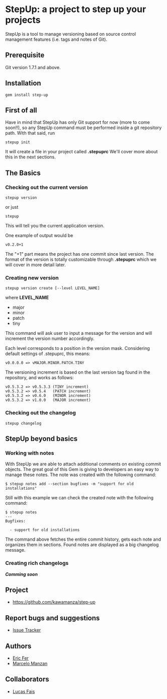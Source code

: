 # StepUp: a project to step up your projects
StepUp is a tool to manage versioning based on source control management features (i.e. tags and notes of Git).

## Prerequisite
Git version 1.7.1 and above.

## Installation

    gem install step-up

## First of all
Have in mind that StepUp has only Git support for now (more to come soon!!), so any StepUp command must be performed inside a git repository path.
With that said, run

    stepup init

It will create a file in your project called **.stepuprc** 
We'll cover more about this in the next sections.

## The Basics
### Checking out the current version

    stepup version 

or just

    stepup

This will tell you the current application version. 

One example of output would be

    v0.2.0+1

The "+1" part means the project has one commit since last version.
The format of the version is totally customizable through **.stepuprc** which we will cover in more detail later.

### Creating new version

    stepup version create [--level LEVEL_NAME]

where **LEVEL_NAME**  

* major
* minor
* patch
* tiny

This command will ask user to input a message for the version and will increment the version number accordingly.

Each level corresponds to a position in the version mask.
Considering default settings of .stepuprc, this means:

    v0.0.0.0 => vMAJOR.MINOR.PATCH.TINY

The versioning increment is based on the last version tag found in the repository, and works as follows:

    v0.5.3.2 => v0.5.3.3 (TINY increment)
    v0.5.3.2 => v0.5.4   (PATCH increment)
    v0.5.3.2 => v0.6.0   (MINOR increment)
    v0.5.3.2 => v1.0.0   (MAJOR increment)

### Checking out the changelog

    stepup changelog

## StepUp beyond basics

### Working with notes

With StepUp we are able to attach additional comments on existing commit objects.
The great goal of this Gem is giving to developers an easy way to manage these notes.
The note was created with the following command:

    $ stepup notes add --section bugfixes -m "support for old installations"

Still with this example we can check the created note with the following command:

    $ stepup notes
    ---
    Bugfixes:

      - support for old installations

The command above fetches the entire commit history, gets each note and organizes them in sections.
Found notes are displayed as a big changelog message.

### Creating rich changelogs

***Comming soon***

## Project
* https://github.com/kawamanza/step-up

## Report bugs and suggestions
* [Issue Tracker](https://github.com/kawamanza/step-up/issues)

## Authors
 * [Eric Fer](https://github.com/ericfer)
 * [Marcelo Manzan](https://github.com/kawamanza) 
 
## Collaborators
 * [Lucas Fais](https://github.com/lucasfais)
